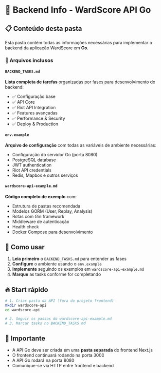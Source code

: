 # 🚀 Backend Info - WardScore API Go

## 📋 **Conteúdo desta pasta**

Esta pasta contém todas as informações necessárias para implementar o backend da aplicação WardScore em **Go**.

### 📁 **Arquivos inclusos**

#### `BACKEND_TASKS.md`

**Lista completa de tarefas** organizadas por fases para desenvolvimento do backend:

- ✅ Configuração base
- ✅ API Core
- ✅ Riot API Integration
- ✅ Features avançadas
- ✅ Performance & Security
- ✅ Deploy & Production

#### `env.example`

**Arquivo de configuração** com todas as variáveis de ambiente necessárias:

- Configuração do servidor Go (porta 8080)
- PostgreSQL database
- JWT authentication
- Riot API credentials
- Redis, Mapbox e outros serviços

#### `wardscore-api-example.md`

**Código completo de exemplo** com:

- Estrutura de pastas recomendada
- Modelos GORM (User, Replay, Analysis)
- Rotas com Gin framework
- Middleware de autenticação
- Health check
- Docker Compose para desenvolvimento

## 🎯 **Como usar**

1. **Leia primeiro** o `BACKEND_TASKS.md` para entender as fases
2. **Configure** o ambiente usando o `env.example`
3. **Implemente** seguindo os exemplos em `wardscore-api-example.md`
4. **Marque** as tasks conforme for completando

## 🔥 **Start rápido**

```bash
# 1. Criar pasta da API (fora do projeto frontend)
mkdir wardscore-api
cd wardscore-api

# 2. Seguir os passos do wardscore-api-example.md
# 3. Marcar tasks no BACKEND_TASKS.md
```

## 📍 **Importante**

- A API Go deve ser criada em uma **pasta separada** do frontend Next.js
- O frontend continuará rodando na porta 3000
- A API Go rodará na porta 8080
- Comunique-se via HTTP entre frontend e backend
